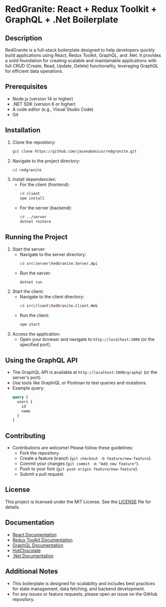 # RedGranite: React + Redux Toolkit + GraphQL + .Net Boilerplate

## Description
RedGranite is a full-stack boilerplate designed to help developers quickly build applications using React, Redux Toolkit, GraphQL, and .Net. It provides a solid foundation for creating scalable and maintainable applications with full CRUD (Create, Read, Update, Delete) functionality, leveraging GraphQL for efficient data operations.

## Prerequisites
- Node.js (version 14 or higher)
- .NET SDK (version 6 or higher)
- A code editor (e.g., Visual Studio Code)
- Git

## Installation
1. Clone the repository:
   ```bash
   git clone https://github.com/jasonabanico/redgranite.git
   ```
2. Navigate to the project directory:
   ```bash
   cd redgranite
   ```
3. Install dependencies:
   - For the client (frontend):
     ```bash
     cd client
     npm install
     ```
   - For the server (backend):
     ```bash
     cd ../server
     dotnet restore
     ```

## Running the Project
1. Start the server:
   - Navigate to the server directory:
     ```bash
     cd src\Server\RedGranite.Server.Api
     ```
   - Run the server:
     ```bash
     dotnet run
     ```
2. Start the client:
   - Navigate to the client directory:
     ```bash
     cd src\Client\RedGranite.Client.Web
     ```
   - Run the client:
     ```bash
     npm start
     ```
3. Access the application:
   - Open your browser and navigate to `http://localhost:3000` (or the specified port).

## Using the GraphQL API
- The GraphQL API is available at `http://localhost:5000/graphql` (or the server's port).
- Use tools like GraphiQL or Postman to test queries and mutations.
- Example query:
   ```graphql
   query {
     users {
       id
       name
     }
   }
   ```

## Contributing
- Contributions are welcome! Please follow these guidelines:
  - Fork the repository.
  - Create a feature branch (`git checkout -b feature/new-feature`).
  - Commit your changes (`git commit -m "Add new feature"`).
  - Push to your fork (`git push origin feature/new-feature`).
  - Submit a pull request.

## License
This project is licensed under the MIT License. See the [LICENSE](LICENSE) file for details.

## Documentation
- [React Documentation](https://reactjs.org/)
- [Redux Toolkit Documentation](https://redux-toolkit.js.org/)
- [GraphQL Documentation](https://graphql.org/)
- [HotChocolate](https://chillicream.com/docs/hotchocolate/v13)
- [.Net Documentation](https://docs.microsoft.com/en-us/dotnet/)

## Additional Notes
- This boilerplate is designed for scalability and includes best practices for state management, data fetching, and backend development.
- For any issues or feature requests, please open an issue on the GitHub repository.
